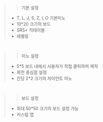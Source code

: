 >> 기본 설정
> - T, L, J, S, Z, I, O 기본미노
> - 10*20 크기의 보드
> - SRS+ 킥테이블
> - 레벨링

<br/>

>> 미노 설정
> - 5*5 보드 내에서 사용자가 직접 클릭하여 제작
> - 회전 중심점 설정
> - 칸당 2*2 크기의 자이언트 미노

<br/>

>> 보드 설정
> - 최대 50*50 크기의 보드 설정 가능
> - 커스텀 맵
> 